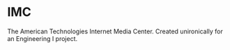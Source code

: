 # IMC
The American Technologies Internet Media Center. Created unironically for an Engineering I project.
